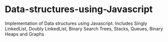 # Data-structures-using-Javascript
Implementation of Data structures using Javascript. Includes Singly LinkedList, Doubly LinkedList, Binary Search Trees, Stacks, Queues, Binary Heaps and Graphs
